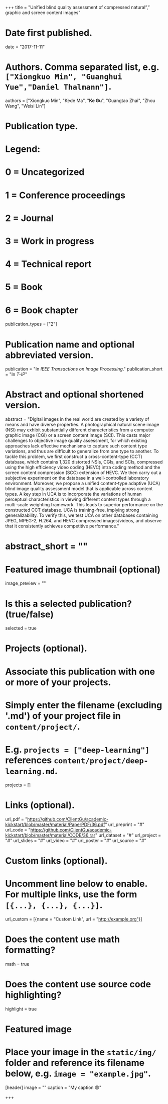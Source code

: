 +++
title = "Unified blind quality assessment of compressed natural”,” graphic and screen content images"

# Date first published.
date = "2017-11-11"

# Authors. Comma separated list, e.g. `["Xiongkuo Min", "Guanghui Yue","Daniel Thalmann"]`.
authors = ["Xiongkuo Min", "Kede Ma", "**Ke Gu**", "Guangtao Zhai", "Zhou Wang", "Weisi Lin"]
# Publication type.
# Legend:
# 0 = Uncategorized
# 1 = Conference proceedings
# 2 = Journal
# 3 = Work in progress
# 4 = Technical report
# 5 = Book
# 6 = Book chapter
publication_types = ["2"]

# Publication name and optional abbreviated version.
publication = "In *IEEE Transactions on Image Processing*."
publication_short = "In *T-IP*"

# Abstract and optional shortened version.
abstract = "Digital images in the real world are created by a variety of means and have diverse properties. A photographical natural scene image (NSI) may exhibit substantially different characteristics from a computer graphic image (CGI) or a screen content image (SCI). This casts major challenges to objective image quality assessment, for which existing approaches lack effective mechanisms to capture such content type variations, and thus are difficult to generalize from one type to another. To tackle this problem, we first construct a cross-content-type (CCT) database, which contains 1,320 distorted NSIs, CGIs, and SCIs, compressed using the high efficiency video coding (HEVC) intra coding method and the screen content compression (SCC) extension of HEVC. We then carry out a subjective experiment on the database in a well-controlled laboratory environment. Moreover, we propose a unified content-type adaptive (UCA) blind image quality assessment model that is applicable across content types. A key step in UCA is to incorporate the variations of human perceptual characteristics in viewing different content types through a multi-scale weighting framework. This leads to superior performance on the constructed CCT database. UCA is training-free, implying strong generalizability. To verify this, we test UCA on other databases containing JPEG, MPEG-2, H.264, and HEVC compressed images/videos, and observe that it consistently achieves competitive performance."
# abstract_short = ""

# Featured image thumbnail (optional)
image_preview = ""

# Is this a selected publication? (true/false)
selected = true

# Projects (optional).
#   Associate this publication with one or more of your projects.
#   Simply enter the filename (excluding '.md') of your project file in `content/project/`.
#   E.g. `projects = ["deep-learning"]` references `content/project/deep-learning.md`.
projects = []

# Links (optional).
url_pdf = "https://github.com/ClientGu/academic-kickstart/blob/master/material/PaperPDF/36.pdf"
url_preprint = "#"
url_code = "https://github.com/ClientGu/academic-kickstart/blob/master/material/CODE/36.rar"
url_dataset = "#"
url_project = "#"
url_slides = "#"
url_video = "#"
url_poster = "#"
url_source = "#"

# Custom links (optional).
#   Uncomment line below to enable. For multiple links, use the form `[{...}, {...}, {...}]`.
 url_custom = [{name = "Custom Link", url = "http://example.org"}]

# Does the content use math formatting?
math = true

# Does the content use source code highlighting?
highlight = true

# Featured image
# Place your image in the `static/img/` folder and reference its filename below, e.g. `image = "example.jpg"`.
[header]
image = ""
caption = "My caption 😄"

+++
